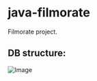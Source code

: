 # java-filmorate
Filmorate project.

## DB structure:
![Image](/home/stanislav/IdeaProjects/java-filmorate/src/main/resources/DBDiagram.png)
